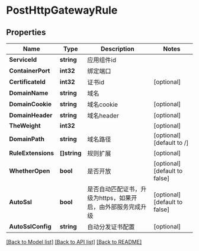 # PostHttpGatewayRule

## Properties

Name | Type | Description | Notes
------------ | ------------- | ------------- | -------------
**ServiceId** | **string** | 应用组件id | 
**ContainerPort** | **int32** | 绑定端口 | 
**CertificateId** | **int32** | 证书id | [optional] 
**DomainName** | **string** | 域名 | 
**DomainCookie** | **string** | 域名cookie | [optional] 
**DomainHeader** | **string** | 域名header | [optional] 
**TheWeight** | **int32** |  | [optional] 
**DomainPath** | **string** | 域名路径 | [optional] [default to /]
**RuleExtensions** | **[]string** | 规则扩展 | [optional] 
**WhetherOpen** | **bool** | 是否开放 | [optional] [default to false]
**AutoSsl** | **bool** | 是否自动匹配证书，升级为https，如果开启，由外部服务完成升级 | [optional] [default to false]
**AutoSslConfig** | **string** | 自动分发证书配置 | [optional] 

[[Back to Model list]](../README.md#documentation-for-models) [[Back to API list]](../README.md#documentation-for-api-endpoints) [[Back to README]](../README.md)


